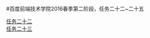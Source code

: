 #百度前端技术学院2016春季第二阶段，任务二十二~二十五

[任务二十二](http://zhoufuxin.github.io/zfxdev2_18(-21)/2_22.html)<br>
[任务二十三](http://zhoufuxin.github.io/zfxdev2_18(-21)/2_23.html)<br>